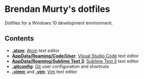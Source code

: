 # Brendan Murty's dotfiles

Dotfiles for a Windows 10 development environment.

## Contents

- **[.atom](.atom/)**: [Atom](https://atom.io/) text editor
- **[AppData/Roaming/Code/User](AppData/Roaming/Code/User/)**: [Visual Studio Code](https://code.visualstudio.com/) text editor
- **[AppData/Roaming/Sublime Text 3](AppData/Roaming/Sublime%20Text%203/)**: [Sublime Text 3](https://www.sublimetext.com/3) text editor
- **[.gitconfig](.gitconfig)**: [Git](https://git-scm.com/) user configuration and shortcuts
- **[.vimrc](.vimrc)** and **[.vim](.vim/)**: [Vim](http://www.vim.org/) text editor